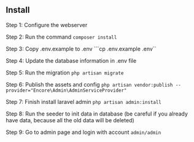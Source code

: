 ## Install
Step 1: Configure the webserver

Step 2: Run the command ```composer install```

Step 3: Copy .env.example to .env ```cp .env.example .env``

Step 4: Update the database information in .env file

Step 5: Run the migration ```php artisan migrate```

Step 6: Publish the assets and config ```php artisan vendor:publish --provider="Encore\Admin\AdminServiceProvider"```

Step 7: Finish install laravel admin ```php artisan admin:install```

Step 8: Run the seeder to init data in database (be careful if you already have data, because all the old data will be deleted)

Step 9: Go to admin page and login with account ```admin/admin```
